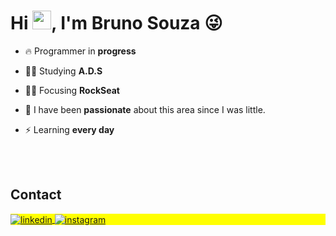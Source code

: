 <h1 align="left">Hi <img src="https://raw.githubusercontent.com/kaueMarques/kaueMarques/master/hi.gif" height="30px">, I'm Bruno Souza 😜</h1>

- 🔥 Programmer in **progress**
  
- 👨‍💻 Studying **A.D.S**

- 👨‍💻 Focusing **RockSeat**

- 💬 I have been **passionate** about this area since I was little. 

- ⚡ Learning **every day**
<!--

<br><br>

## 🛠 &nbsp;Tech Stack

![JavaScript](https://img.shields.io/badge/-JavaScript-05122A?style=flat&logo=javascript)&nbsp;
![Node.js](https://img.shields.io/badge/-Node.js-05122A?style=flat&logo=node.js)&nbsp;
![HTML](https://img.shields.io/badge/-HTML-05122A?style=flat&logo=HTML5)&nbsp;
![CSS](https://img.shields.io/badge/-CSS-05122A?style=flat&logo=CSS3&logoColor=1572B6)&nbsp;
![React](https://img.shields.io/badge/-React-05122A?style=flat&logo=react)&nbsp;
![Git](https://img.shields.io/badge/-Git-05122A?style=flat&logo=git)&nbsp;
![GitHub](https://img.shields.io/badge/-GitHub-05122A?style=flat&logo=github)&nbsp;
![Markdown](https://img.shields.io/badge/-Markdown-05122A?style=flat&logo=markdown)&nbsp;
![Visual Studio Code](https://img.shields.io/badge/-Visual%20Studio%20Code-05122A?style=flat&logo=visual-studio-code&logoColor=007ACC)&nbsp;
![PostgreSQL](https://img.shields.io/badge/-PostgreSQL-05122A?style=flat&logo=postgresql)&nbsp;
![SQLite](https://img.shields.io/badge/-SQLite-05122A?style=flat&logo=sqlite)&nbsp;

<br><br>

## ⚙️ &nbsp;GitHub Analytics

<p align="left">
<img width="530em" src="https://github-readme-stats.vercel.app/api?username=brunosouza_if&show_icons=true&theme=vision-friendly-dark" alt="brunosouza_if stats"/>
<img width="530em" src="https://github-readme-stats.vercel.app/api/top-langs/?username=brunosouza_if&layout=compact&theme=vision-friendly-dark" alt="brunosouza_if most languages"/>
</p>
-->
<br><br>
## Contact

<p align="left" style="background:yellow">
<a href="https://www.linkedin.com/in/bruno-souza-273184123/)" target="_blank">
  <img align="center" src="https://img.shields.io/badge/-brunosouza_if-05122A?style=flat&logo=linkedin" alt="linkedin"/>
</a>
<a href="https://instagram.com/brunosouza_if" target="_blank">
 <img align="center" src="https://img.shields.io/badge/-brunosouza_if-05122A?style=flat&logo=instagram" alt="instagram"/>
</a>
</p>

<!--

<img width="490em" src="https://github-readme-twitter-gazf.vercel.app/api?id=brunosouza_if&layout=wide&show_reply=off&show_retweet=off" />

